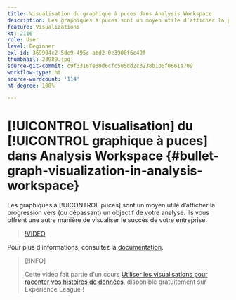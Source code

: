 ```yaml
---
title: Visualisation du graphique à puces dans Analysis Workspace
description: Les graphiques à puces sont un moyen utile d’afficher la progression vers (ou dépassant) un objectif de votre analyse. Ils vous offrent une autre manière de visualiser le succès de votre entreprise.
feature: Visualizations
kt: 2116
role: User
level: Beginner
exl-id: 369904c2-5de9-495c-abd2-0c3900f6c49f
thumbnail: 23989.jpg
source-git-commit: c9f3316fe30d6cfc505dd2c3238b1b6f0661a709
workflow-type: ht
source-wordcount: '114'
ht-degree: 100%

---
```


# [!UICONTROL Visualisation] du [!UICONTROL graphique à puces] dans Analysis Workspace {#bullet-graph-visualization-in-analysis-workspace}

Les graphiques à [!UICONTROL puces] sont un moyen utile d’afficher la progression vers (ou dépassant) un objectif de votre analyse. Ils vous offrent une autre manière de visualiser le succès de votre entreprise.

>[!VIDEO](https://video.tv.adobe.com/v/23989/?quality=12)

Pour plus dʼinformations, consultez la [documentation](https://experienceleague.adobe.com/docs/analytics/analyze/analysis-workspace/visualizations/bullet-graph.html?lang=fr).

>[!INFO]
>
> Cette vidéo fait partie d’un cours [Utiliser les visualisations pour raconter vos histoires de données](https://experienceleague.adobe.com/?recommended=Analytics-U-1-2021.1.visualizations), disponible gratuitement sur Experience League !
